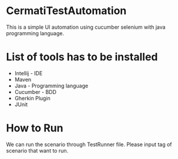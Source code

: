 # CermatiTestAutomation

This is a simple UI automation using cucumber selenium with java programming language.

# List of tools has to be installed
- Intellij - IDE
- Maven
- Java - Programming language
- Cucumber - BDD
- Gherkin Plugin
- JUnit

# How to Run
We can run the scenario through TestRunner file. Please input tag of scenario that want to run.
